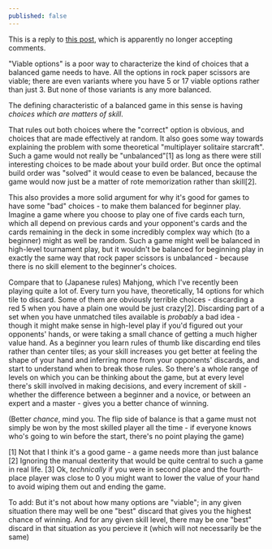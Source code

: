 ```yaml
---
published: false
---
```


This is a reply to [this post](http://www.sirlin.net/articles/balancing-multiplayer-games-part-1-definitions.html), which is apparently no longer accepting comments.

"Viable options" is a poor way to characterize the kind of choices that a balanced game needs to have. All the options in rock paper scissors are viable; there are even variants where you have 5 or 17 viable options rather than just 3. But none of those variants is any more balanced.

The defining characteristic of a balanced game in this sense is having *choices which are matters of skill*.

That rules out both choices where the "correct" option is obvious, and choices that are made effectively at random. It also goes some way towards explaining the problem with some theoretical "multiplayer solitaire starcraft". Such a game would not really be "unbalanced"[1] as long as there were still interesting choices to be made about your build order. But once the optimal build order was "solved" it would cease to even be balanced, because the game would now just be a matter of rote memorization rather than skill[2].

This also provides a more solid argument for why it's good for games to have some "bad" choices - to make them balanced for beginner play. Imagine a game where you choose to play one of five cards each turn, which all depend on previous cards and your opponent's cards and the cards remaining in the deck in some incredibly complex way which (to a beginner) might as well be random. Such a game might well be balanced in high-level tournament play, but it wouldn't be balanced for beginning play in exactly the same way that rock paper scissors is unbalanced - because there is no skill element to the beginner's choices.

Compare that to (Japanese rules) Mahjong, which I've recently been playing quite a lot of. Every turn you have, theoretically, 14 options for which tile to discard. Some of them are obviously terrible choices - discarding a red 5 when you have a plain one would be just crazy[2]. Discarding part of a set when you have unmatched tiles available is *probably* a bad idea - though it might make sense in high-level play if you'd figured out your opponents' hands, or were taking a small chance of getting a much higher value hand. As a beginner you learn rules of thumb like discarding end tiles rather than center tiles; as your skill increases you get better at feeling the shape of your hand and inferring more from your opponents' discards, and start to understand when to break those rules. So there's a whole range of levels on which you can be thinking about the game, but at every level there's skill involved in making decisions, and every increment of skill - whether the difference between a beginner and a novice, or between an expert and a master - gives you a better chance of winning.

(Better *chance*, mind you. The flip side of balance is that a game must not simply be won by the most skilled player all the time - if everyone knows who's going to win before the start, there's no point playing the game)



[1] Not that I think it's a good game - a game needs more than just balance
[2] Ignoring the manual dexterity that would be quite central to such a game in real life.
[3] Ok, *technically* if you were in second place and the fourth-place player was close to 0 you might want to lower the value of your hand to avoid wiping them out and ending the game.

To add: But it's not about how many options are "viable"; in any given situation there may well be one "best" discard that gives you the highest chance of winning. And for any given skill level, there may be one "best" discard in that situation as you percieve it (which will not necessarily be the same)
